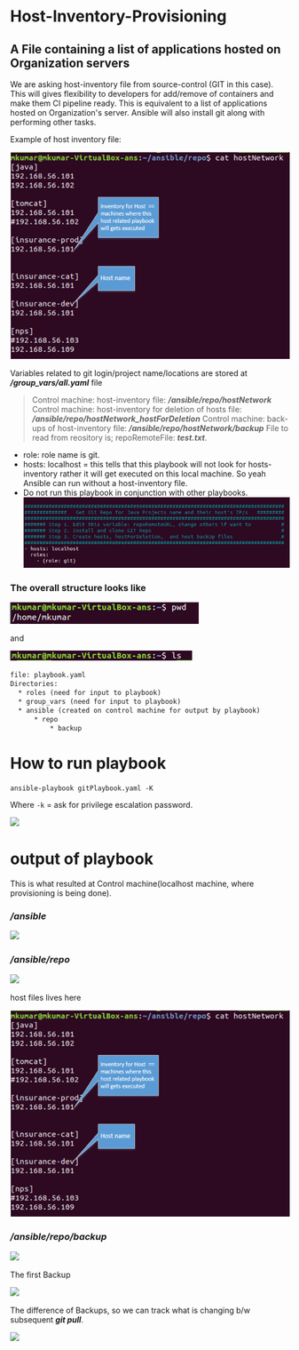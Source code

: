 # Host-Inventory-Provisioning
A File containing a list of applications hosted on Organization servers
---

We are asking host-inventory file from source-control (GIT in this case). This will gives flexibility to developers for add/remove of containers and make them CI pipeline ready. This is equivalent to a list of applications hosted on Organization's server. Ansible will also install git along with performing other tasks.

Example of host inventory file:

![](images/example.png)


Variables related to git login/project name/locations are stored at **_/group_vars/all.yaml_** file
>Control machine: host-inventory file: **_/ansible/repo/hostNetwork_**
>Control machine: host-inventory for deletion of hosts file: **_/ansible/repo/hostNetwork_hostForDeletion_**
>Control machine: back-ups of host-inventory file: **_/ansible/repo/hostNetwork/backup_**
>File to read from reository is; repoRemoteFile: **_test.txt_**.


* role: role name is git.
* hosts: localhost = this tells that this playbook will not look for hosts-inventory rather it will get executed on this local machine. So yeah Ansible can run without a host-inventory file. 
* Do not run this playbook in conjunction with other playbooks.
![](images/gitPlaybook.png)

### The overall structure looks like
![](images/pwd.png)

and

![](images/whatsRequired.png)
```
file: playbook.yaml
Directories:
  * roles (need for input to playbook)
  * group_vars (need for input to playbook)
  * ansible (created on control machine for output by playbook)
      * repo
          * backup
```


# How to run playbook

```
ansible-playbook gitPlaybook.yaml -K
```
Where
```-k``` = ask for privilege escalation password.

![](images/howToRun.gif)

# output of playbook
This is what resulted at Control machine(localhost machine, where provisioning is being done).

### **_/ansible_**
 
![](images/controlMachineOutputFolder_ansible.png)


### **_/ansible/repo_**
 
![](images/controlMachineOutputFolder_ansible_repo.png)


host files lives here


![](images/example.png)


### **_/ansible/repo/backup_**
 
 
![](images/controlMachineOutputFolder_ansible_repo_backup.png)


The first Backup


![](images/backup1.png)


The difference of Backups, so we can track what is changing b/w subsequent **_git pull_**.


![](images/backup_difference.png)  
